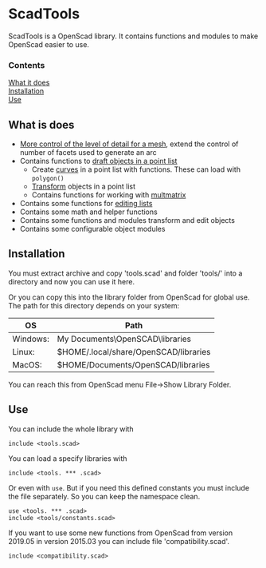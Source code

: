 ScadTools
=========

ScadTools is a OpenScad library.
It contains functions and modules to make OpenScad easier to use.

### Contents
[What it does](#what-it-does)<br>
[Installation](#installation)<br>
[Use](#use)<br>

What is does
------------

- [More control of the level of detail for a mesh][extend],
    extend the control of number of facets used to generate an arc
- Contains functions to [draft objects in a point list][draft]
  - Create [curves][curves] in a point list with functions.
    These can load with ```polygon()```
  - [Transform][transform] objects in a point list
  - Contains functions for working with [multmatrix][multmatrix]
- Contains some functions for [editing lists][list]
- Contains some math and helper functions
- Contains some functions and modules transform and edit objects
- Contains some configurable object modules

[extend]:     doc/extend.md
[draft]:      doc/draft.md
[curves]:     doc/draft.md#curves
[transform]:  doc/draft.md#transform-functions
[multmatrix]: doc/draft.md#multmatrix
[list]:       doc/list.md

Installation
------------

You must extract archive and copy 'tools.scad' and folder 'tools/' into a directory
and now you can use it here.
  
Or you can copy this into the library folder from OpenScad for global use.
The path for this directory depends on your system:

| OS       | Path
|----------|------
| Windows: | My Documents\OpenSCAD\libraries
| Linux:   | $HOME/.local/share/OpenSCAD/libraries
| MacOS:   | $HOME/Documents/OpenSCAD/libraries

You can reach this from OpenScad menu File->Show Library Folder.


Use
---

You can include the whole library with
```OpenSCAD
include <tools.scad>
```
  
You can load a specify libraries with
```OpenSCAD
include <tools. *** .scad>
```
Or even with `use`. But if you need this defined constants
you must include the file separately.
So you can keep the namespace clean.
```OpenSCAD
use <tools. *** .scad>
include <tools/constants.scad>
```
  
If you want to use some new functions from OpenScad from version 2019.05 in version 2015.03
you can include file 'compatibility.scad'.
```OpenSCAD
include <compatibility.scad>
```

